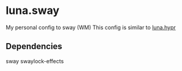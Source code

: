 # luna.sway
My personal config to sway (WM)
This config is similar to [luna.hypr](https://github.com/akyua/luna.hypr) 

## Dependencies

sway
swaylock-effects
